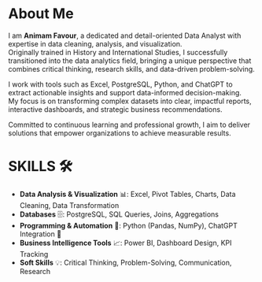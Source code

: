 # About Me

I am **Animam Favour**, a dedicated and detail-oriented Data Analyst with expertise in data cleaning, analysis, and visualization.  
Originally trained in History and International Studies, I successfully transitioned into the data analytics field, bringing a unique perspective that combines critical thinking, research skills, and data-driven problem-solving.  

I work with tools such as Excel, PostgreSQL, Python, and ChatGPT to extract actionable insights and support data-informed decision-making.  
My focus is on transforming complex datasets into clear, impactful reports, interactive dashboards, and strategic business recommendations.  

Committed to continuous learning and professional growth, I aim to deliver solutions that empower organizations to achieve measurable results.

# SKILLS 🛠️

- **Data Analysis & Visualization** 📊: Excel, Pivot Tables, Charts, Data Cleaning, Data Transformation  
- **Databases** 🗄️: PostgreSQL, SQL Queries, Joins, Aggregations  
- **Programming & Automation** 🐍: Python (Pandas, NumPy), ChatGPT Integration 🤖  
- **Business Intelligence Tools** 📈: Power BI, Dashboard Design, KPI Tracking  
- **Soft Skills** 💡: Critical Thinking, Problem-Solving, Communication, Research  

